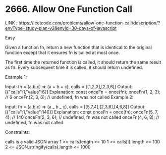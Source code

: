 # 2666. Allow One Function Call

LINK : https://leetcode.com/problems/allow-one-function-call/description/?envType=study-plan-v2&envId=30-days-of-javascript

Easy

Given a function fn, return a new function that is identical to the original function except that it ensures fn is called at most once.

The first time the returned function is called, it should return the same result as fn.
Every subsequent time it is called, it should return undefined.

Example 1:

Input: fn = (a,b,c) => (a + b + c), calls = [[1,2,3],[2,3,6]]
Output: [{"calls":1,"value":6}]
Explanation:
const onceFn = once(fn);
onceFn(1, 2, 3); // 6
onceFn(2, 3, 6); // undefined, fn was not called
Example 2:

Input: fn = (a,b,c) => (a _ b _ c), calls = [[5,7,4],[2,3,6],[4,6,8]]
Output: [{"calls":1,"value":140}]
Explanation:
const onceFn = once(fn);
onceFn(5, 7, 4); // 140
onceFn(2, 3, 6); // undefined, fn was not called
onceFn(4, 6, 8); // undefined, fn was not called

Constraints:

calls is a valid JSON array
1 <= calls.length <= 10
1 <= calls[i].length <= 100
2 <= JSON.stringify(calls).length <= 1000
